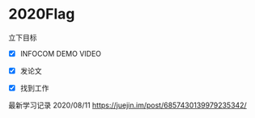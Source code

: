 # 2020Flag

立下目标

- [x] INFOCOM DEMO VIDEO
- [x] 发论文
- [x] 找到工作


最新学习记录
2020/08/11 https://juejin.im/post/6857430139979235342/

 



